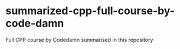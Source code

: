 # summarized-cpp-full-course-by-code-damn
Full CPP course by Codedamn summarised in this repository
